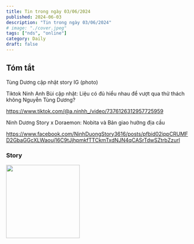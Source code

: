 ```yaml
---
title: Tin trong ngày 03/06/2024
published: 2024-06-03
description: "Tin trong ngày 03/06/2024"
# image: "./cover.jpeg"
tags: ["nds", "online"]
category: Daily
draft: false
---
```


## Tóm tắt

Tùng Dương cập nhật story IG (photo)

Tiktok Ninh Anh Bùi cập nhật: Liệu có đủ hiểu nhau để vượt qua thử thách không Nguyễn Tùng Dương?

https://www.tiktok.com/@a.ninhh_/video/7376126312957725959


Ninh Dương Story x Doraemon: Nobita và Bản giao hưởng địa cầu

https://www.facebook.com/NinhDuongStory3616/posts/pfbid02ippCRUMFD2GbaGGcXLWaouj16C9tJjhpmkfTTCkmTxdNJN4qCASrTdwSZtrbZzurl


### Story 

<img width="200" src="https://github.com/ninhduongsummary/ninhduongsummary/assets/174809384/224b1e0c-cf59-4b6a-a050-a9fbba0b4484" />





